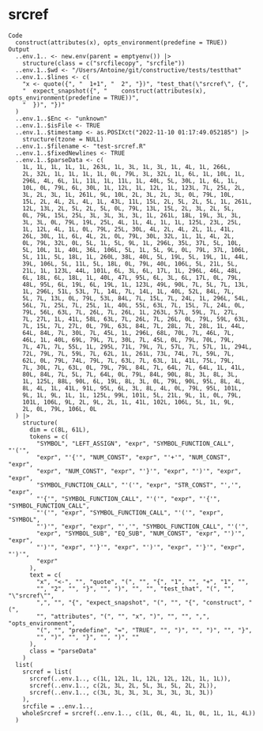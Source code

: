 # srcref

    Code
      construct(attributes(x), opts_environment(predefine = TRUE))
    Output
      ..env.1.. <- new.env(parent = emptyenv()) |>
        structure(class = c("srcfilecopy", "srcfile"))
      ..env.1..$wd <- "/Users/Antoine/git/constructive/tests/testthat"
      ..env.1..$lines <- c(
        "x <- quote({", "  1+1", "  2", "})", "test_that(\"srcref\", {",
        "  expect_snapshot({", "    construct(attributes(x), opts_environment(predefine = TRUE))",
        "  })", "})"
      )
      ..env.1..$Enc <- "unknown"
      ..env.1..$isFile <- TRUE
      ..env.1..$timestamp <- as.POSIXct("2022-11-10 01:17:49.052185") |>
        structure(tzone = NULL)
      ..env.1..$filename <- "test-srcref.R"
      ..env.1..$fixedNewlines <- TRUE
      ..env.1..$parseData <- c(
        1L, 1L, 1L, 1L, 1L, 263L, 1L, 3L, 1L, 3L, 1L, 4L, 1L, 266L,
        2L, 32L, 1L, 1L, 1L, 1L, 0L, 79L, 3L, 32L, 1L, 6L, 1L, 10L, 1L,
        296L, 4L, 6L, 1L, 11L, 1L, 11L, 1L, 40L, 5L, 30L, 1L, 6L, 1L,
        10L, 0L, 79L, 6L, 30L, 1L, 12L, 1L, 12L, 1L, 123L, 7L, 25L, 2L,
        3L, 2L, 3L, 1L, 261L, 9L, 10L, 2L, 3L, 2L, 3L, 0L, 79L, 10L,
        15L, 2L, 4L, 2L, 4L, 1L, 43L, 11L, 15L, 2L, 5L, 2L, 5L, 1L, 261L,
        12L, 13L, 2L, 5L, 2L, 5L, 0L, 79L, 13L, 15L, 2L, 3L, 2L, 5L,
        0L, 79L, 15L, 25L, 3L, 3L, 3L, 3L, 1L, 261L, 18L, 19L, 3L, 3L,
        3L, 3L, 0L, 79L, 19L, 25L, 4L, 1L, 4L, 1L, 1L, 125L, 23L, 25L,
        1L, 12L, 4L, 1L, 0L, 79L, 25L, 30L, 4L, 2L, 4L, 2L, 1L, 41L,
        26L, 30L, 1L, 6L, 4L, 2L, 0L, 79L, 30L, 32L, 1L, 1L, 4L, 2L,
        0L, 79L, 32L, 0L, 5L, 1L, 5L, 9L, 1L, 296L, 35L, 37L, 5L, 10L,
        5L, 10L, 1L, 40L, 36L, 106L, 5L, 1L, 5L, 9L, 0L, 79L, 37L, 106L,
        5L, 11L, 5L, 18L, 1L, 260L, 38L, 40L, 5L, 19L, 5L, 19L, 1L, 44L,
        39L, 106L, 5L, 11L, 5L, 18L, 0L, 79L, 40L, 106L, 5L, 21L, 5L,
        21L, 1L, 123L, 44L, 101L, 6L, 3L, 6L, 17L, 1L, 296L, 46L, 48L,
        6L, 18L, 6L, 18L, 1L, 40L, 47L, 95L, 6L, 3L, 6L, 17L, 0L, 79L,
        48L, 95L, 6L, 19L, 6L, 19L, 1L, 123L, 49L, 90L, 7L, 5L, 7L, 13L,
        1L, 296L, 51L, 53L, 7L, 14L, 7L, 14L, 1L, 40L, 52L, 84L, 7L,
        5L, 7L, 13L, 0L, 79L, 53L, 84L, 7L, 15L, 7L, 24L, 1L, 296L, 54L,
        56L, 7L, 25L, 7L, 25L, 1L, 40L, 55L, 63L, 7L, 15L, 7L, 24L, 0L,
        79L, 56L, 63L, 7L, 26L, 7L, 26L, 1L, 263L, 57L, 59L, 7L, 27L,
        7L, 27L, 1L, 41L, 58L, 63L, 7L, 26L, 7L, 26L, 0L, 79L, 59L, 63L,
        7L, 15L, 7L, 27L, 0L, 79L, 63L, 84L, 7L, 28L, 7L, 28L, 1L, 44L,
        64L, 84L, 7L, 30L, 7L, 45L, 1L, 296L, 68L, 70L, 7L, 46L, 7L,
        46L, 1L, 40L, 69L, 79L, 7L, 30L, 7L, 45L, 0L, 79L, 70L, 79L,
        7L, 47L, 7L, 55L, 1L, 295L, 71L, 79L, 7L, 57L, 7L, 57L, 1L, 294L,
        72L, 79L, 7L, 59L, 7L, 62L, 1L, 261L, 73L, 74L, 7L, 59L, 7L,
        62L, 0L, 79L, 74L, 79L, 7L, 63L, 7L, 63L, 1L, 41L, 75L, 79L,
        7L, 30L, 7L, 63L, 0L, 79L, 79L, 84L, 7L, 64L, 7L, 64L, 1L, 41L,
        80L, 84L, 7L, 5L, 7L, 64L, 0L, 79L, 84L, 90L, 8L, 3L, 8L, 3L,
        1L, 125L, 88L, 90L, 6L, 19L, 8L, 3L, 0L, 79L, 90L, 95L, 8L, 4L,
        8L, 4L, 1L, 41L, 91L, 95L, 6L, 3L, 8L, 4L, 0L, 79L, 95L, 101L,
        9L, 1L, 9L, 1L, 1L, 125L, 99L, 101L, 5L, 21L, 9L, 1L, 0L, 79L,
        101L, 106L, 9L, 2L, 9L, 2L, 1L, 41L, 102L, 106L, 5L, 1L, 9L,
        2L, 0L, 79L, 106L, 0L
      ) |>
        structure(
          dim = c(8L, 61L),
          tokens = c(
            "SYMBOL", "LEFT_ASSIGN", "expr", "SYMBOL_FUNCTION_CALL", "'('",
            "expr", "'{'", "NUM_CONST", "expr", "'+'", "NUM_CONST", "expr",
            "expr", "NUM_CONST", "expr", "'}'", "expr", "')'", "expr", "expr",
            "SYMBOL_FUNCTION_CALL", "'('", "expr", "STR_CONST", "','", "expr",
            "'{'", "SYMBOL_FUNCTION_CALL", "'('", "expr", "'{'", "SYMBOL_FUNCTION_CALL",
            "'('", "expr", "SYMBOL_FUNCTION_CALL", "'('", "expr", "SYMBOL",
            "')'", "expr", "expr", "','", "SYMBOL_FUNCTION_CALL", "'('",
            "expr", "SYMBOL_SUB", "EQ_SUB", "NUM_CONST", "expr", "')'", "expr",
            "')'", "expr", "'}'", "expr", "')'", "expr", "'}'", "expr", "')'",
            "expr"
          ),
          text = c(
            "x", "<-", "", "quote", "(", "", "{", "1", "", "+", "1", "",
            "", "2", "", "}", "", ")", "", "", "test_that", "(", "", "\"srcref\"",
            ",", "", "{", "expect_snapshot", "(", "", "{", "construct", "(",
            "", "attributes", "(", "", "x", ")", "", "", ",", "opts_environment",
            "(", "", "predefine", "=", "TRUE", "", ")", "", ")", "", "}",
            "", ")", "", "}", "", ")", ""
          ),
          class = "parseData"
        )
      list(
        srcref = list(
          srcref(..env.1.., c(1L, 12L, 1L, 12L, 12L, 12L, 1L, 1L)),
          srcref(..env.1.., c(2L, 3L, 2L, 5L, 3L, 5L, 2L, 2L)),
          srcref(..env.1.., c(3L, 3L, 3L, 3L, 3L, 3L, 3L, 3L))
        ),
        srcfile = ..env.1..,
        wholeSrcref = srcref(..env.1.., c(1L, 0L, 4L, 1L, 0L, 1L, 1L, 4L))
      )

